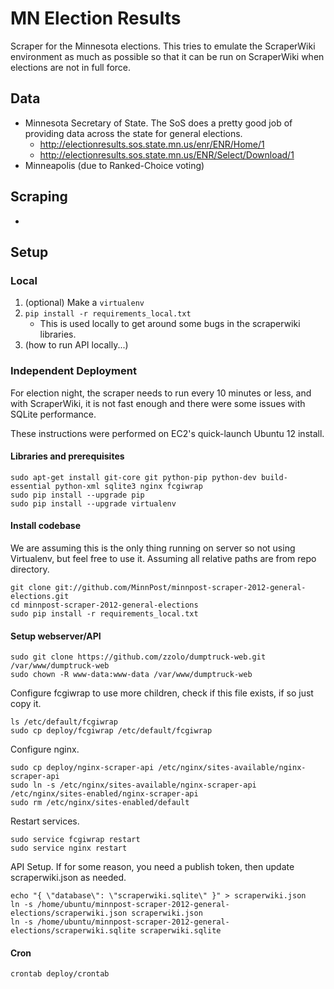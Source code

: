 # MN Election Results

Scraper for the Minnesota elections.  This tries to emulate the ScraperWiki
environment as much as possible so that it can be run on ScraperWiki
when elections are not in full force.

## Data

* Minnesota Secretary of State.  The SoS does a pretty good job of providing
data across the state for general elections.
   * http://electionresults.sos.state.mn.us/enr/ENR/Home/1
   * http://electionresults.sos.state.mn.us/ENR/Select/Download/1
* Minneapolis (due to Ranked-Choice voting)

## Scraping

* 

## Setup

### Local

1. (optional) Make a `virtualenv`
1. `pip install -r requirements_local.txt`
    * This is used locally to get around some bugs in the scraperwiki libraries.
1. (how to run API locally...)

### Independent Deployment

For election night, the scraper needs to run every 10 minutes or less,
and with ScraperWiki, it is not fast enough and there were some issues
with SQLite performance.

These instructions were performed on EC2's quick-launch
Ubuntu 12 install.

#### Libraries and prerequisites

    sudo apt-get install git-core git python-pip python-dev build-essential python-xml sqlite3 nginx fcgiwrap
    sudo pip install --upgrade pip
    sudo pip install --upgrade virtualenv

#### Install codebase

We are assuming this is the only thing running on server so not using Virtualenv, but
feel free to use it.  Assuming all relative paths are from repo directory.

    git clone git://github.com/MinnPost/minnpost-scraper-2012-general-elections.git
    cd minnpost-scraper-2012-general-elections
    sudo pip install -r requirements_local.txt

#### Setup webserver/API

    sudo git clone https://github.com/zzolo/dumptruck-web.git /var/www/dumptruck-web
    sudo chown -R www-data:www-data /var/www/dumptruck-web

Configure fcgiwrap to use more children, check if this file exists, if so
just copy it.

    ls /etc/default/fcgiwrap
    sudo cp deploy/fcgiwrap /etc/default/fcgiwrap

Configure nginx.

    sudo cp deploy/nginx-scraper-api /etc/nginx/sites-available/nginx-scraper-api
    sudo ln -s /etc/nginx/sites-available/nginx-scraper-api /etc/nginx/sites-enabled/nginx-scraper-api
    sudo rm /etc/nginx/sites-enabled/default

Restart services.

    sudo service fcgiwrap restart
    sudo service nginx restart

API Setup.  If for some reason, you need a publish token, then update scraperwiki.json
as needed.

    echo "{ \"database\": \"scraperwiki.sqlite\" }" > scraperwiki.json
    ln -s /home/ubuntu/minnpost-scraper-2012-general-elections/scraperwiki.json scraperwiki.json
    ln -s /home/ubuntu/minnpost-scraper-2012-general-elections/scraperwiki.sqlite scraperwiki.sqlite

#### Cron

    crontab deploy/crontab